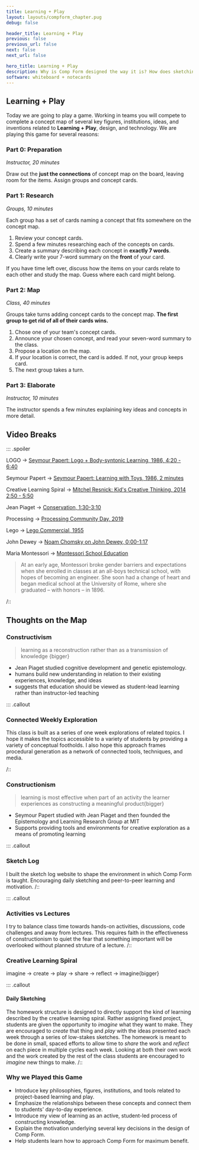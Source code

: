 ```yaml
---
title: Learning + Play
layout: layouts/compform_chapter.pug
debug: false

header_title: Learning + Play
previous: false
previous_url: false
next: false
next_url: false

hero_title: Learning + Play
description: Why is Comp Form designed the way it is? How does sketching support learning, how does practice work, and how can you approach this class to gain the most benefit?
software: whiteboard + notecards
---
```


## Learning + Play

Today we are going to play a game. Working in teams you will compete to complete a concept map of several key figures, institutions, ideas, and inventions related to **Learning + Play**, design, and technology. We are playing this game for several reasons:

### Part 0: Preparation

_Instructor, 20 minutes_

Draw out the **just the connections** of concept map on the board, leaving room for the items. Assign groups and concept cards.

### Part 1: Research

_Groups, 10 minutes_

Each group has a set of cards naming a concept that fits somewhere on the concept map.

<!-- 1. Write your team's names on the **back** of your card. -->

1. Review your concept cards.
2. Spend a few minutes researching each of the concepts on cards.
3. Create a summary describing each concept in **exactly 7 words**.
4. Clearly write your 7-word summary on the **front** of your card.

If you have time left over, discuss how the items on your cards relate to each other and study the map. Guess where each card might belong.

### Part 2: Map

_Class, 40 minutes_

Groups take turns adding concept cards to the concept map. **The first group to get rid of all of their cards wins.**

1. Chose one of your team's concept cards.
2. Announce your chosen concept, and read your seven-word summary to the class.
3. Propose a location on the map.
4. If your location is correct, the card is added. If not, your group keeps card.
5. The next group takes a turn.

### Part 3: Elaborate

_Instructor, 10 minutes_

The instructor spends a few minutes explaining key ideas and concepts in more detail.

## Video Breaks

::: .spoiler

LOGO → [Seymour Papert: Logo + Body-syntonic Learning, 1986, 4:20 - 6:40](https://www.youtube.com/watch?v=ZG9cYhekB8A&feature=youtu.be&t=4m25s)

Seymour Papert → [Seymour Papert: Learning with Toys, 1986, 2 minutes](https://www.youtube.com/watch?v=IhEovwWiniY)

Creative Learning Spiral → [Mitchel Resnick: Kid's Creative Thinking, 2014 2:50 - 5:50](https://youtu.be/r_6XwhdpRJA?t=171)

Jean Piaget → [Conservation, 1:30-3:10](https://youtu.be/YtLEWVu815o?t=93)

Processing → [Processing Community Day, 2019](https://www.youtube.com/watch?v=n3-_WcLaiV0)

Lego → [Lego Commercial, 1955](https://www.youtube.com/watch?v=C1gmrgnYD5A)

John Dewey → [Noam Chomsky on John Dewey, 0:00-1:17](https://www.youtube.com/watch?v=uZFuOZ0yTNM)

Maria Montessori → [Montessori School Education](<[https://www.youtube.com/watch?v=UzmvtVAuuyI](https://www.youtube.com/watch?v=sjOvCC0jVCs)>)

> At an early age, Montessori broke gender barriers and expectations when she enrolled in classes at an all-boys technical school, with hopes of becoming an engineer. She soon had a change of heart and began medical school at the University of Rome, where she graduated – with honors – in 1896.

/::

## Thoughts on the Map

### Constructivism

> learning as a reconstruction rather than as a transmission of knowledge {bigger}

- Jean Piaget studied cognitive development and genetic epistemology.
- humans build new understanding in relation to their existing experiences, knowledge, and ideas
- suggests that education should be viewed as student-lead learning rather than instructor-led teaching

::: .callout

### Connected Weekly Exploration

This class is built as a series of one week explorations of related topics. I hope it makes the topics accessible to a variety of students by providing a variety of conceptual footholds. I also hope this approach frames procedural generation as a network of connected tools, techniques, and media.

/::

### Constructionism

> learning is most effective when part of an activity the learner experiences as constructing a meaningful product{bigger}

- Seymour Papert studied with Jean Piaget and then founded the Epistemology and Learning Research Group at MIT
- Supports providing tools and environments for creative exploration as a means of promoting learning

::: .callout

### Sketch Log

I built the sketch log website to shape the environment in which Comp Form is taught. Encouraging daily sketching and peer-to-peer learning and motivation.
/::

::: .callout

### Activities vs Lectures

I try to balance class time towards hands-on activities, discussions, code challenges and away from lectures. This requires faith in the effectiveness of constructionism to quiet the fear that something important will be overlooked without planned struture of a lecture.
/::

### Creative Learning Spiral

imagine → create → play → share → reflect → imagine{bigger}

::: .callout

#### Daily Sketching

The homework structure is designed to directly support the kind of learning described by the creative learning spiral. Rather assigning fixed project, students are given the opportunity to _imagine_ what they want to make. They are encouraged to _create_ that thing and _play_ with the ideas presented each week through a series of low-stakes sketches. The homework is meant to be done in small, spaced efforts to allow time to _share_ the work and _reflect_ on each piece in multiple cycles each week. Looking at both their own work and the work created by the rest of the class students are encouraged to _imagine_ new things to make.
/::

### Why we Played this Game

- Introduce key philosophies, figures, institutions, and tools related to project-based learning and play.
- Emphasize the relationships between these concepts and connect them to students' day-to-day experience.
- Introduce my view of learning as an active, student-led process of constructing knowledge.
  <!-- - Introduce concept maps as a way of organizing and understanding ideas and their relationships. -->
- Explain the motivation underlying several key decisions in the design of Comp Form.
- Help students learn how to approach Comp Form for maximum benefit.

<style>
  .glsl_editor {
    position: relative;
    min-height: 300px;
    
   
  }
  .ge_editor {
    min-height: 300px;
  }
  .spoiler h3 {
    margin-top: 0;    
  }
  .spoiler {
      
      position: relative;
  }
  .spoiler::after {
      content: "Show Spoiler";
      font-family: "Roboto";
      font-size: 10px;
      position: absolute;
      top: 0;
      width: 100%;
      height: 100%;
      text-align: center;
      padding: 30px;
      background: black;
      color: white;
      
  }
</style>

<script>
var els = document.getElementsByClassName("spoiler");
for (var i = 0; i < els.length; i++) {
    let el = els[i];
    els[i].addEventListener('click', ()=>el.classList.remove("spoiler"));
}

</script>
